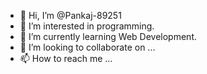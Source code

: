 - 👋 Hi, I’m @Pankaj-89251
- 👀 I’m interested in programming.
- 🌱 I’m currently learning Web Development.
- 💞️ I’m looking to collaborate on ...
- 📫 How to reach me ...

<!---
Pankaj-89251/Pankaj-89251 is a ✨ special ✨ repository because its `README.md` (this file) appears on your GitHub profile.
You can click the Preview link to take a look at your changes.
--->

